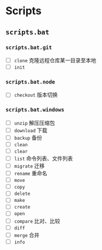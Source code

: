 # Scripts

## `scripts.bat`

### `scripts.bat.git`

- [ ] `clone` 克隆远程仓库某一目录至本地
- [ ] `init`

### `scripts.bat.node`

- [ ] `checkout` 版本切换

### `scripts.bat.windows`

- [ ] `unzip` 解压压缩包
- [ ] `download` 下载
- [ ] `backup` 备份
- [ ] `clean`
- [ ] `clear`
- [ ] `list` 命令列表、文件列表
- [ ] `migrate` 迁移
- [ ] `rename` 重命名
- [ ] `move`
- [ ] `copy`
- [ ] `delete`
- [ ] `make`
- [ ] `create`
- [ ] `open`
- [ ] `compare` 比对、比较
- [ ] `diff` 
- [ ] `merge` 合并
- [ ] `info`
